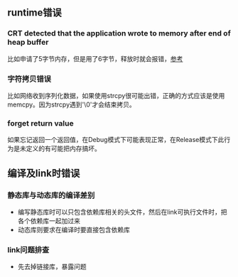 ## runtime错误

### CRT detected that the application wrote to memory after end of heap buffer

比如申请了5字节内存，但是用了6字节，释放时就会报错，[参考](https://stackoverflow.com/questions/24039299/what-does-crt-detected-that-the-application-wrote-to-memory-after-end-of-heap-b)

### 字符拷贝错误

比如网络收到序列化数据，如果使用strcpy很可能出错，正确的方式应该是使用memcpy。因为strcpy遇到'\0'才会结束拷贝。

### forget return value

如果忘记返回一个返回值，在Debug模式下可能表现正常，在Release模式下此行为是未定义的有可能把内存搞坏。



## 编译及link时错误

### 静态库与动态库的编译差别

- 编写静态库时可以只包含依赖库相关的头文件，然后在link可执行文件时，把各个依赖库一起加过来
- 动态库则要求在编译时要直接包含依赖库

### link问题排查

- 先去掉链接库，暴露问题